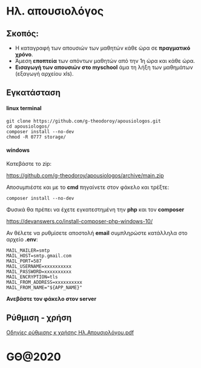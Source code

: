 # Ηλ. απουσιολόγος

## Σκοπός: 

- Η καταγραφή των απουσιών των μαθητών κάθε ώρα σε **πραγματικό χρόνο**.
- Άμεση **εποπτεία** των απόντων μαθητών από την 1η ώρα και κάθε ώρα.
- **Εισαγωγή των απουσιών στο myschool** άμα τη λήξη των μαθημάτων (εξαγωγή αρχείου xls).

## Εγκατάσταση

#### linux terminal

```
git clone https://github.com/g-theodoroy/apousiologos.git
cd apousiologos/
composer install --no-dev
chmod -R 0777 storage/
```

#### windows

Κατεβάστε το zip:

https://github.com/g-theodoroy/apousiologos/archive/main.zip

Αποσυμπιέστε και με το **cmd** πηγαίνετε στον φάκελο και τρέξτε:
```
composer install --no-dev
```

Φυσικά θα πρέπει να έχετε εγκατεστημένη την **php** και τον **composer**

https://devanswers.co/install-composer-php-windows-10/

Αν θέλετε να ρυθμίσετε αποστολή **email** συμπληρώστε κατάλληλα στο αρχείο **.env**:

```
MAIL_MAILER=smtp
MAIL_HOST=smtp.gmail.com
MAIL_PORT=587
MAIL_USERNAME=xxxxxxxxxx
MAIL_PASSWORD=xxxxxxxxxx
MAIL_ENCRYPTION=tls
MAIL_FROM_ADDRESS=xxxxxxxxxx
MAIL_FROM_NAME="${APP_NAME}"
```

**Ανεβάστε τον φάκελο στον server**


## Ρύθμιση - χρήση

[Οδηγίες ρύθμισης κ χρήσης Ηλ.Απουσιολόγου.pdf](https://github.com/g-theodoroy/apousiologos/blob/main/public/files/%CE%9F%CE%B4%CE%B7%CE%B3%CE%AF%CE%B5%CF%82%20%CF%81%CF%8D%CE%B8%CE%BC%CE%B9%CF%83%CE%B7%CF%82%20%CE%BA%20%CF%87%CF%81%CE%AE%CF%83%CE%B7%CF%82%20%CE%97%CE%BB.%CE%91%CF%80%CE%BF%CF%85%CF%83%CE%B9%CE%BF%CE%BB%CF%8C%CE%B3%CE%BF%CF%85.pdf)


# GΘ@2020



